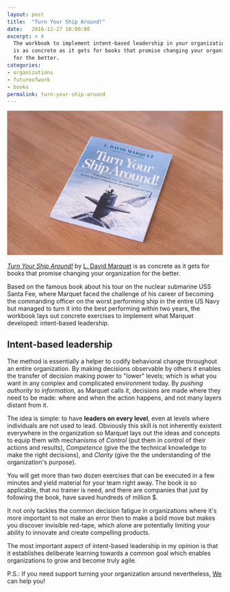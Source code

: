 ```yaml
---
layout: post
title:  "Turn Your Ship Around!"
date:   2016-12-27 10:00:00
excerpt: > #
  The workbook to implement intent-based leadership in your organization
  is as concrete as it gets for books that promise changing your organization
  for the better.
categories:
- organizations
- futureofwork
- books
permalink: turn-your-ship-around
---
```


![Turn Your Ship Around!](/uploads/2016/turn-your-ship-around.jpg)

[*Turn Your Ship Around!*](http://amzn.to/2hjslhx) by [L. David Marquet][DM] 
is as concrete as it gets for books that promise changing your organization for the better.

Based on the famous book about his tour on the nuclear submarine USS Santa Fee, where Marquet faced
the challenge of his career of becoming the commanding officer on the worst performing ship in the
entire US Navy but managed to turn it into the best performing within two years, the workbook lays
out concrete exercises to implement what Marquet developed: intent-based leadership.

## Intent-based leadership

The method is essentially a helper to codify behavioral change throughout an entire organization.
By making decisions observable by others it enables the transfer of decision making power to
&quot;lower&quot; levels; which is what you want in any complex and complicated environment today.
By *pushing authority to information*, as Marquet calls it, decisions are made where they need to be
made: where and when the action happens, and not many layers distant from it.

The idea is simple: 
to have **leaders on every level**, even at levels where individuals are not used to lead. Obviously 
this skill is not inherently existent everywhere in the organization so Marquet lays out the
ideas and concepts to equip them with mechanisms of *Control* (put them in control of their actions
and results), *Competence* (give the the technical knowledge to make the right decisions), and *Clarity*
(give the the understanding of the organization's purpose). 

You will get more than two dozen exercises
that can be executed in a few minutes and yield material for your team right away. The book is so 
applicable, that no trainer is need, and there are companies that just by following the book, have
saved hundreds of million $.

It not only tackles the common decision fatigue in organizations where it's more important to not
make an error then to make a bold move but makes you discover invisible red-tape, which alone are
potentially limiting your ability to innovate and create compelling products.

The most important aspect of intent-based leadership in my opinion is that it establishes deliberate
learning towards a common goal which enables organizations to grow and become truly agile.

P.S.: If you need support turning your organization around nevertheless, [We][RH] can help you!

[RH]: http://www.resourceful-humans.com/?utm_source=coderbyheart&utm_medium=blogpost&utm_campaign=turn-your-ship-around
[DM]: http://www.davidmarquet.com/?utm_source=coderbyheart&utm_medium=blogpost&utm_campaign=turn-your-ship-around
